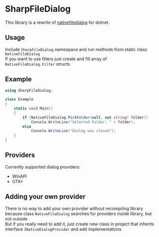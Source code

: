 # SharpFileDialog
This library is a rewrite of [nativefiledialog](https://github.com/mlabbe/nativefiledialog) for dotnet.

## Usage
Include `SharpFileDialog` namespace and run methods from static class `NativeFileDialog`  
If you want to use filters just create and fill array of `NativeFileDialog.Filter` structs

## Example
```csharp
using SharpFileDialog;
    
class Example
{
	static void Main()
	{
		if (NativeFileDialog.PickFolder(null, out string? folder))
			Console.WriteLine("Selected Folder: " + folder);
		else
			Console.WriteLine("Dialog was closed");
	}
}
```

## Providers
Currently supported dialog providers:
  - WinAPI
  - GTK+

## Adding your own provider
There is no way to add your own provider without recompiling library because class `NativeFileDialog` searches for providers inside library, but not outside  
But if you really need to add it, just create new class in project that inherits interface `INativeDialogProvider` and add implementations
